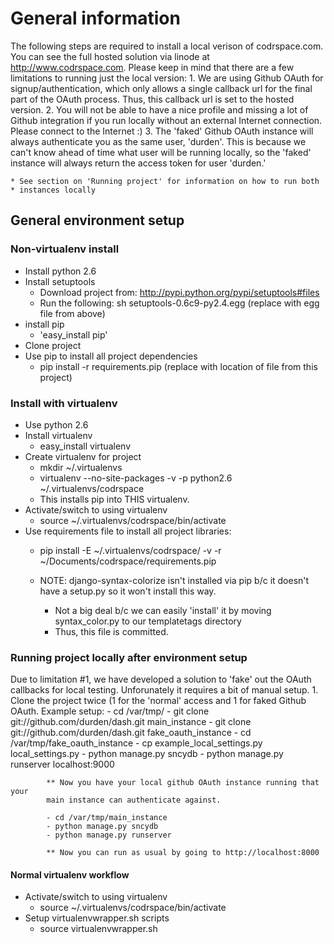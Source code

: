 # General information

The following steps are required to install a local verison of codrspace.com.
You can see the full hosted solution via linode at http://www.codrspace.com.
Please keep in mind that there are a few limitations to running just the local
version:
    1. We are using Github OAuth for signup/authentication, which only allows a
       single callback url for the final part of the OAuth process.  Thus, this
       callback url is set to the hosted version.
    2. You will not be able to have a nice profile and missing a lot of Github
       integration if you run locally without an external Internet connection.
       Please connect to the Internet :)
    3. The 'faked' Github OAuth instance will always authenticate you as the
       same user, 'durden'.  This is because we can't know ahead of time what
       user will be running locally, so the 'faked' instance will always return
       the access token for user 'durden.'

    * See section on 'Running project' for information on how to run both
    * instances locally

## General environment setup

### Non-virtualenv install

- Install python 2.6
- Install setuptools
    - Download project from: http://pypi.python.org/pypi/setuptools#files
    - Run the following: sh setuptools-0.6c9-py2.4.egg (replace with egg file from above)
- install pip
    - 'easy_install pip'
- Clone project
- Use pip to install all project dependencies
    - pip install -r requirements.pip (replace with location of file from this project)

### Install with virtualenv

- Use python 2.6
- Install virtualenv
    - easy_install virtualenv
- Create virtualenv for project
    - mkdir ~/.virtualenvs
    - virtualenv --no-site-packages -v -p python2.6 ~/.virtualenvs/codrspace
    - This installs pip into THIS virtualenv.
- Activate/switch to using virtualenv
    - source ~/.virtualenvs/codrspace/bin/activate
- Use requirements file to install all project libraries:
    - pip install -E ~/.virtualenvs/codrspace/ -v -r ~/Documents/codrspace/requirements.pip

    - NOTE: django-syntax-colorize isn't installed via pip b/c it doesn't have
            a setup.py so it won't install this way.
        - Not a big deal b/c we can easily 'install' it by moving syntax_color.py
          to our templatetags directory
        - Thus, this file is committed.

### Running project locally after environment setup

Due to limitation #1, we have developed a solution to 'fake' out the OAuth
callbacks for local testing.  Unforunately it requires a bit of manual setup.
    1. Clone the project twice (1 for the 'normal' access and 1 for faked
       Github OAuth.
        Example setup:
            - cd /var/tmp/
            - git clone git://github.com/durden/dash.git main_instance
            - git clone git://github.com/durden/dash.git fake_oauth_instance
            - cd /var/tmp/fake_oauth_instance
            - cp example_local_settings.py local_settings.py
            - python manage.py sncydb
            - python manage.py runserver localhost:9000

            ** Now you have your local github OAuth instance running that your
            main instance can authenticate against.

            - cd /var/tmp/main_instance
            - python manage.py sncydb
            - python manage.py runserver

            ** Now you can run as usual by going to http://localhost:8000

#### Normal virtualenv workflow
- Activate/switch to using virtualenv
    - source ~/.virtualenvs/codrspace/bin/activate
- Setup virtualenvwrapper.sh scripts
    - source virtualenvwrapper.sh
